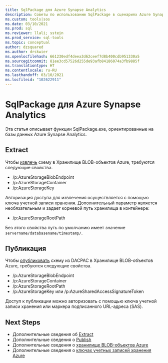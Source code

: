 ```yaml
---
title: SqlPackage для Azure Synapse Analytics
description: Советы по использованию SqlPackage в сценариях Azure Synapse Analytics
ms.custom: tools|sos
ms.date: 03/10/2021
ms.prod: sql
ms.reviewer: llali; sstein
ms.prod_service: sql-tools
ms.topic: conceptual
author: dzsquared
ms.author: drskwier
ms.openlocfilehash: 661230edf4deea3d62ceef7d8b400cdb951330a5
ms.sourcegitcommit: 81ee3cd57526d255de93afb84186074a3fb9885f
ms.translationtype: HT
ms.contentlocale: ru-RU
ms.lasthandoff: 03/10/2021
ms.locfileid: "102622911"
---
```

# <a name="sqlpackage-for-azure-synapse-analytics"></a>SqlPackage для Azure Synapse Analytics

Эта статья описывает функции SqlPackage.exe, ориентированные на базы данных Azure Synapse Analytics.

## <a name="extract"></a>Extract
Чтобы [извлечь](sqlpackage-extract.md) схему в Хранилище BLOB-объектов Azure, требуются следующие свойства.
- /p:AzureStorageBlobEndpoint
- /p:AzureStorageContainer
- /p:AzureStorageKey

Авторизация доступа для извлечения осуществляется с помощью ключа учетной записи хранения.  Дополнительный параметр является необязательным и задает корневой путь хранилища в контейнере:
- /p:AzureStorageRootPath

Без этого свойства путь по умолчанию имеет значение `servername/databasename/timestamp/`.

## <a name="publish"></a>Публикация
Чтобы [опубликовать](sqlpackage-publish.md) схему из DACPAC в Хранилище BLOB-объектов Azure, требуются следующие свойства.
- /p:AzureStorageBlobEndpoint
- /p:AzureStorageContainer
- /p:AzureStorageRootPath
- /p:AzureStorageKey или /p:AzureSharedAccessSignatureToken

Доступ к публикации можно авторизовать с помощью ключа учетной записи хранения или маркера подписанного URL-адреса (SAS).

## <a name="next-steps"></a>Next Steps
- Дополнительные сведения об [Extract](sqlpackage-extract.md)
- Дополнительные сведения о [Publish](sqlpackage-publish.md)
- Дополнительные сведения о [хранилище BLOB-объектов Azure](https://docs.microsoft.com/azure/storage/blobs/storage-blobs-introduction)
- Дополнительные сведения о [ключах учетных записей хранения Azure](https://docs.microsoft.com/azure/storage/common/storage-account-keys-manage)